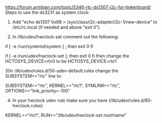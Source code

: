 https://forum.armbian.com/topic/5346-rtc-ds1307-i2c-for-tinkerboard/
Steps to use the ds3231 as system clock:

 

1) Add "echo ds1307 0x68 > /sys/class/i2c-adapter/i2c-1/new-device" to /etc/rc.local (if needed and above "exit 0")

2) In /lib/udev/hwclock-set comment out the following:

if [ -e /run/systemd/system ] ; then
    exit 0
fi

if [ -e /run/udev/hwclock-set ]; then
    exit 0
fi
then change the HCTOSYS_DEVICE=rtc0 to be HCTOSYS_DEVICE=rtc1

3)In /lib/udev/rules.d/50-udev-default.rules change the SUBSYSTEM=="rtc" line to:

SUBSYSTEM=="rtc", KERNEL=="rtc1", SYMLINK+="rtc", OPTIONS+="link_priority=-100"

4) In your hwclock udev rule make sure you have (/lib/udev/rules.d/85-hwclock.rules):

KERNEL=="rtc1", RUN+="/lib/udev/hwclock-set $root/$name"

